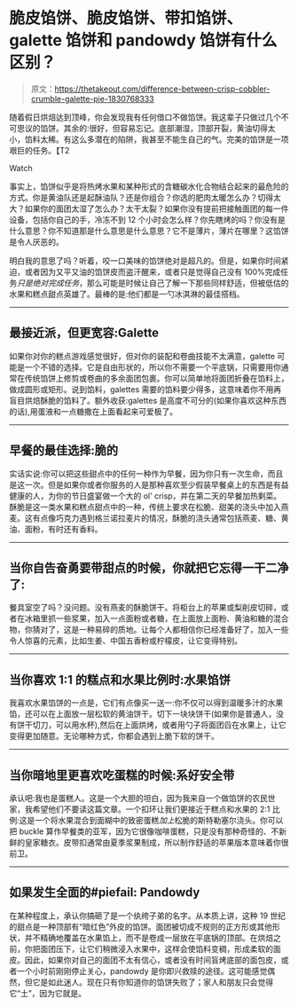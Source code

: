 # 脆皮馅饼、脆皮馅饼、带扣馅饼、galette 馅饼和 pandowdy 馅饼有什么区别？

> 原文：<https://thetakeout.com/difference-between-crisp-cobbler-crumble-galette-pie-1830768333>

随着假日烘焙达到顶峰，你会发现我有任何借口不做馅饼。我这辈子只做过几个不可思议的馅饼。其余的:很好，但容易忘记。底部潮湿，顶部开裂，黄油切得太小，馅料太稀。有这么多潜在的陷阱，我甚至不能生自己的气。完美的馅饼是一项艰巨的任务。【T2

Watch

事实上，馅饼似乎是将热烤水果和某种形式的含糖碳水化合物结合起来的最危险的方式。你是黄油队还是起酥油队？还是你组合？你选的肥肉太暖怎么办？切得太大？如果你的面团太湿了怎么办？太干太裂？如果你没有提前把接触面团的每一件设备，包括你自己的手，冷冻不到 12 个小时会怎么样？你先瞎烤的吗？你没有是什么意思？你不知道那是什么意思是什么意思？它不是薄片，薄片在哪里？这馅饼是令人厌恶的。

明白我的意思了吗？听着，咬一口美味的馅饼绝对是超凡的。但是，如果你时间紧迫，或者因为又平又油的馅饼皮而盗汗醒来，或者只是觉得自己没有 100%完成任务*只是绝对完成任务*，那么可能是时候让自己了解一下那些同样舒适，但被低估的水果和糕点甜点英雄了。最棒的是:他们都是一勺冰淇淋的最佳搭档。

* * *

## 最接近派，但更宽容:Galette

如果你对你的糕点游戏感觉很好，但对你的装配和卷曲技能不太满意，galette 可能是一个不错的选择。它是自由形状的，所以你不需要一个平底锅，只需要用你通常在传统馅饼上修剪或卷曲的多余面团包裹。你可以简单地将面团折叠在馅料上，做成圆形或矩形。说到馅料，galettes 需要的馅料要少得多，这意味着你不用再盲目烘焙酥脆的馅料了。额外收获:galettes 是高度不可分的(如果你喜欢这种东西的话),用蛋液和一点糖撒在上面看起来可爱极了。

* * *

## 早餐的最佳选择:脆的

实话实说:你可以把这些甜点中的任何一种作为早餐，因为你只有一次生命，而且是这一次。但是如果你或者你服务的人是那种喜欢至少假装早餐桌上的东西是有益健康的人，为你的节日盛宴做一个大的 ol' crisp，并在第二天的早餐加热剩菜。酥脆是这一类水果和糕点甜点中的一种，传统上要求在松脆、甜美的浇头中加入燕麦。这有点像巧克力遇到格兰诺拉麦片的情况，酥脆的浇头通常包括燕麦、糖、黄油、面粉，有时还有香料。

* * *

## 当你自告奋勇要带甜点的时候，你就把它忘得一干二净了:

餐具室空了吗？没问题。没有燕麦的酥脆饼干。将柜台上的苹果或梨削皮切碎，或者在冰箱里抓一些浆果，加入一点面粉或者糖，在上面放上面粉、黄油和糖的混合物，你猜对了，这是一种易碎的质地。让每个人都相信你已经准备好了，加入一些令人惊喜的元素，比如生姜、中国五香粉或柠檬皮，让它变得特别。

* * *

## 当你喜欢 1:1 的糕点和水果比例时:水果馅饼

我喜欢水果馅饼的一点是，它们有点像买一送一:你不仅可以得到温暖多汁的水果馅，还可以在上面放一层松软的黄油饼干。切下一块块饼干(如果你是普通人，没有饼干切刀，可以用水杯),然后在上面烘烤，或者用勺子将面团舀在水果上，让它变得更加随意。无论哪种方式，你都会遇到上脆下软的饼干。

* * *

## 当你暗地里更喜欢吃蛋糕的时候:系好安全带

承认吧:我也是蛋糕人。这是一个大胆的坦白，因为我来自一个做馅饼的农民世家，我希望他们不要读这篇文章。一个扣环让我们更接近于糕点和水果的 2:1 比例:这是一个将水果混合到面糊中的致密蛋糕*加上*松脆的斯特勒塞尔浇头。你可以把 buckle 算作早餐类的亚军，因为它很像咖啡蛋糕，只是没有那种奇怪的、不新鲜的皇家糖衣。皮带扣通常由夏季浆果制成，所以制作舒适的苹果版本意味着你很前卫。

* * *

## **如果发生全面的#piefail: Pandowdy**

在某种程度上，承认你搞砸了是一个纨绔子弟的名字。从本质上讲，这种 19 世纪的甜点是一种顶部有“暗红色”外皮的馅饼。面团被切成不规则的正方形或其他形状，并不精确地覆盖在水果馅上，而不是卷成一层放在平底锅的顶部。在烘焙之前，你把面团压下，让它们稍微浸入水果中，这样会使馅料变稠，形成柔软的面皮。因此，如果你对自己的面团不太有信心，或者没有时间盲烤底部的面包皮，或者一个小时前刚刚停止关心，pandowdy 是你即兴救赎的途径。这可能感觉偶然，但它是如此迷人。现在只有你知道你的馅饼失败了；家人和朋友只会觉得它“土”，因为它就是。